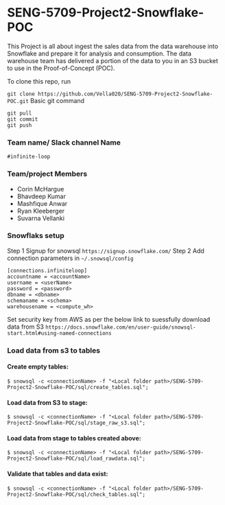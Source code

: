
# SENG-5709-Project2-Snowflake-POC 
This Project is all about ingest the sales data from the data warehouse
into Snowflake and prepare it for analysis and consumption. The data warehouse team has delivered a
portion of the data to you in an S3 bucket to use in the Proof-of-Concept (POC).


To clone this repo, run 

`git clone https://github.com/Vella020/SENG-5709-Project2-Snowflake-POC.git`
Basic git command
```
git pull
git commit
git push
```

### Team name/ Slack channel Name 
`#infinite-loop`

### Team/project Members
   - Corin McHargue
   - Bhavdeep Kumar
   - Mashfique Anwar
   - Ryan Kleeberger
   - Suvarna Vellanki

### **Snowflaks setup**
Step 1 Signup for snowsql `https://signup.snowflake.com/`
Step 2 Add connection parameters in `~/.snowsql/config`

```
[connections.infiniteloop]
accountname = <accountName> 
username = <userName>
password = <password>
dbname = <dbname>
schemaname = <schema>
warehousename = <compute_wh>
```

Set security key from AWS as per the below link to suessfully download data from S3
 `https://docs.snowflake.com/en/user-guide/snowsql-start.html#using-named-connections`

### Load data from s3 to tables

#### Create empty tables:
`$ snowsql -c <connectionName> -f "<Local folder path>/SENG-5709-Project2-Snowflake-POC/sql/create_tables.sql";`

#### Load data from S3 to stage:
`$ snowsql -c <connectionName> -f "<Local folder path>/SENG-5709-Project2-Snowflake-POC/sql/stage_raw_s3.sql";`

#### Load data from stage to tables created above: 
`$ snowsql -c <connectionName> -f "<Local folder path>/SENG-5709-Project2-Snowflake-POC/sql/load_rawdata.sql";`
  
#### Validate that tables and data exist:
`$ snowsql -c <connectionName> -f "<Local folder path>/SENG-5709-Project2-Snowflake-POC/sql/check_tables.sql";`

